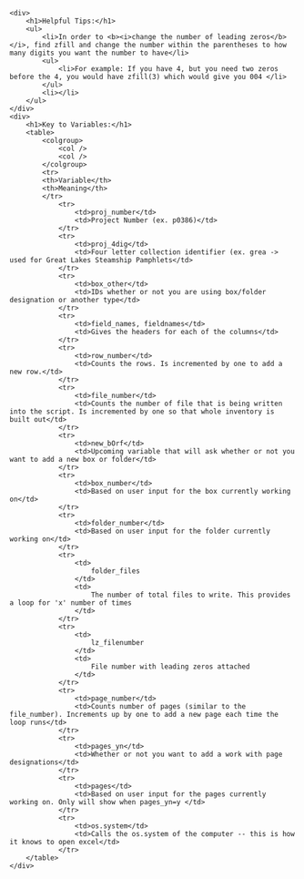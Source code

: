
<body>
    
    <div>
        <h1>Helpful Tips:</h1>
        <ul>
            <li>In order to <b><i>change the number of leading zeros</b></i>, find zfill and change the number within the parentheses to how many digits you want the number to have</li>
            <ul>
                <li>For example: If you have 4, but you need two zeros before the 4, you would have zfill(3) which would give you 004 </li>
            </ul>
            <li></li>
        </ul>
    </div>
    <div> 
        <h1>Key to Variables:</h1>
        <table>
            <colgroup>
                <col />
                <col />
            </colgroup>
            <tr>
            <th>Variable</th>
            <th>Meaning</th>
            </tr>
                <tr>
                    <td>proj_number</td>
                    <td>Project Number (ex. p0386)</td>
                </tr>
                <tr>
                    <td>proj_4dig</td>
                    <td>Four letter collection identifier (ex. grea -> used for Great Lakes Steamship Pamphlets</td>
                </tr>
                <tr>
                    <td>box_other</td>
                    <td>IDs whether or not you are using box/folder designation or another type</td>
                </tr>
                <tr>
                    <td>field_names, fieldnames</td>
                    <td>Gives the headers for each of the columns</td>
                </tr>
                <tr>
                    <td>row_number</td>
                    <td>Counts the rows. Is incremented by one to add a new row.</td>
                </tr>
                <tr>
                    <td>file_number</td>
                    <td>Counts the number of file that is being written into the script. Is incremented by one so that whole inventory is built out</td>
                </tr>
                <tr>
                    <td>new_bOrf</td>
                    <td>Upcoming variable that will ask whether or not you want to add a new box or folder</td>      
                </tr>
                <tr>
                    <td>box_number</td>
                    <td>Based on user input for the box currently working on</td>
                </tr>
                <tr>
                    <td>folder_number</td>
                    <td>Based on user input for the folder currently working on</td>
                </tr>
                <tr>
                    <td>
                        folder_files
                    </td>
                    <td>
                        The number of total files to write. This provides a loop for 'x' number of times
                    </td>
                </tr>
                <tr>
                    <td>
                        lz_filenumber
                    </td>
                    <td>
                        File number with leading zeros attached
                    </td>
                </tr>
                <tr>
                    <td>page_number</td>
                    <td>Counts number of pages (similar to the file_number). Increments up by one to add a new page each time the loop runs</td>
                </tr>
                <tr>
                    <td>pages_yn</td>
                    <td>Whether or not you want to add a work with page designations</td>
                </tr>
                <tr>
                    <td>pages</td>
                    <td>Based on user input for the pages currently working on. Only will show when pages_yn=y </td>
                </tr>
                <tr>
                    <td>os.system</td>
                    <td>Calls the os.system of the computer -- this is how it knows to open excel</td>
                </tr>
        </table>
    </div>
</body>

<!-- 

<tr>
    <td></td>
    <td></td>
</tr>
    
-->

